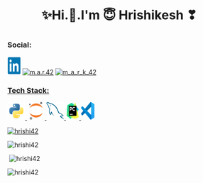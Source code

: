 
<h1 align="center">✨Hi.👋.I'm 😇 Hrishikesh ❣ <h1>

<h3 align="left">Social:</h3>
 
<a href="https://www.linkedin.com/in/hrishik42/" target="_blank"> <img src="https://raw.githubusercontent.com/devicons/devicon/master/icons/linkedin/linkedin-original.svg" alt="hrishik42" width="30" height="40"/></a> 
<a href="https://instagram.com/m.a.r.k.42" target="_blank"> <img src="https://raw.githubusercontent.com/rahuldkjain/github-profile-readme-generator/master/src/images/icons/Social/instagram.svg" alt="m.a.r.42" width="30" height="40"/></a>
 <a href="https://twitter.com/m_a_r_k_42" target="_blank"> <img src="https://raw.githubusercontent.com/rahuldkjain/github-profile-readme-generator/master/src/images/icons/Social/twitter.svg" alt="m_a_r_k_42" width="30" height="40"/>
</p>
</p>

<h3 align="left">Tech Stack:</h3>


<a href="https://www.python.org" target="_blank" rel="noreferrer"> <img src="https://raw.githubusercontent.com/devicons/devicon/master/icons/python/python-original.svg" alt="python" width="40" height="40"/> </a><a href="https://jupyter.org/" target="_blank" rel="noreferrer"> <img src="https://raw.githubusercontent.com/devicons/devicon/master/icons/jupyter/jupyter-original.svg" alt="c" width="40" height="40"/> <a href="https://www.mysql.com/" target="_blank"> <img src="https://raw.githubusercontent.com/devicons/devicon/master/icons/mysql/mysql-original.svg" alt="mysql" width="40" height="40"/> </a>
<a href="https://www.jetbrains.com/pycharm/" target="_blank"> <img src="https://raw.githubusercontent.com/devicons/devicon/master/icons/pycharm/pycharm-original.svg" alt="vscode" width="30" height="40"/> </a><a href="https://code.visualstudio.com/" target="_blank"> <img src="https://raw.githubusercontent.com/devicons/devicon/master/icons/vscode/vscode-original.svg" alt="vscode" width="30" height="40"/> </a>

</p>
 
<p align="left"> <a href="https://github.com/ryo-ma/github-profile-trophy"><img src="https://github-profile-trophy.vercel.app/?username=hrishi42" alt="hrishi42" /></a> </p>
<img align="centre" src="https://github-readme-stats.vercel.app/api/top-langs?username=hrishi42&show_icons=true&locale=en&layout=compact" alt="hrishi42" />
</p>
<p>&nbsp;<img align="centre" src="https://github-readme-stats.vercel.app/api?username=hrishi42&show_icons=true&locale=en" alt="hrishi42" /></a>
</p>
</p><img align="centre" src="https://github-readme-streak-stats.herokuapp.com/?user=hrishi42&" alt="hrishi42" />


</p>
